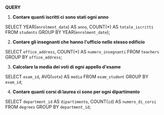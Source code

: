 **QUERY**

1. **Contare quanti iscritti ci sono stati ogni anno**

SELECT YEAR(`enrolment_date`) AS `anno`, COUNT(\*) AS `totale_iscritti`
FROM `students`
GROUP BY YEAR(`enrolment_date`);

2. **Contare gli insegnanti che hanno l'ufficio nello stesso edificio**

SELECT `office_address`, COUNT(\*) AS `numero_insegnanti`
FROM `teachers`
GROUP BY `office_address`;

3. **Calcolare la media dei voti di ogni appello d'esame**

SELECT `exam_id`, AVG(`vote`) AS `media`
FROM `exam_student`
GROUP BY `exam_id`;

4. **Contare quanti corsi di laurea ci sono per ogni dipartimento**

SELECT `department_id` AS `dipartimento`, COUNT(`id`) AS `numero_di_corsi`
FROM `degrees`
GROUP BY `department_id`;
